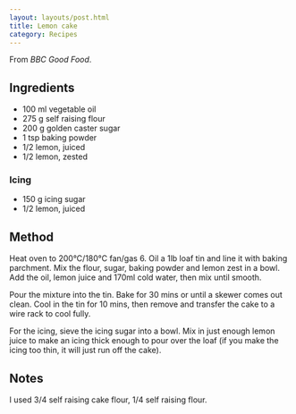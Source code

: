 ```yaml
---
layout: layouts/post.html
title: Lemon cake
category: Recipes
---
```

From _BBC Good Food_.

## Ingredients
- 100 ml vegetable oil
- 275 g self raising flour
- 200 g golden caster sugar
- 1 tsp baking powder
- 1/2 lemon, juiced
- 1/2 lemon, zested
### Icing
- 150 g icing sugar
- 1/2 lemon, juiced

## Method
Heat oven to 200°C/180°C fan/gas 6. Oil a 1lb loaf tin and line it with baking parchment.
Mix the flour, sugar, baking powder and lemon zest in a bowl. Add the oil, lemon juice and 170ml cold water, then mix until smooth.

Pour the mixture into the tin. Bake for 30 mins or until a skewer comes out clean. Cool in the tin for 10 mins, then remove and transfer the cake to a wire rack to cool fully.

For the icing, sieve the icing sugar into a bowl. Mix in just enough lemon juice to make an icing thick enough to pour over the loaf (if you make the icing too thin, it will just run off the cake).
  
## Notes
I used 3/4 self raising cake flour, 1/4 self raising flour.
